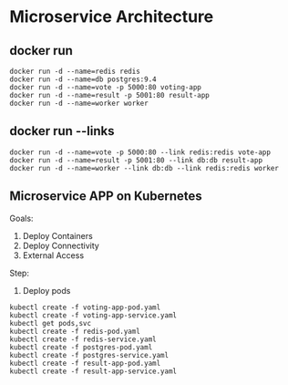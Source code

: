 
# Microservice Architecture
## docker run
```
docker run -d --name=redis redis
docker run -d --name=db postgres:9.4
docker run -d --name=vote -p 5000:80 voting-app
docker run -d --name=result -p 5001:80 result-app
docker run -d --name=worker worker
```

## docker run --links
```
docker run -d --name=vote -p 5000:80 --link redis:redis vote-app
docker run -d --name=result -p 5001:80 --link db:db result-app
docker run -d --name=worker --link db:db --link redis:redis worker
```

## Microservice APP on Kubernetes
Goals:
1) Deploy Containers
2) Deploy Connectivity
3) External Access

Step:
1) Deploy pods

```
kubectl create -f voting-app-pod.yaml
kubectl create -f voting-app-service.yaml
kubectl get pods,svc
kubectl create -f redis-pod.yaml
kubectl create -f redis-service.yaml
kubectl create -f postgres-pod.yaml
kubectl create -f postgres-service.yaml
kubectl create -f result-app-pod.yaml
kubectl create -f result-app-service.yaml
```
